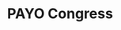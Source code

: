 ---
layout: multipage
title: PAYO Congress
description: "The future of payroll doesn’t have to be complex. Together, let’s unravel the latest trends, innovations and strategies that simplify payroll management. Through a single platform and highly experienced payroll experts, we’re driving towards a future where payroll is streamlined, efficient and impactful. The future of payroll is now. Join us in shaping it together."
nav_links:
- All Activities
- Tuesday, May 7
- Wednesday, May 8
- Thursday, May 9
- Friday, May 10
subpages:
- page: Home/All Activities
  sections:
  - block: event-jumbotron
    template: Payo Home Jumbotron
    title: Event Header
    toc_include: false
    headline: Shaping the future of payroll together
    image: https://go.alight.com/rs/777-ERD-451/images/payo-home-header.jpg
    info_container: true
    info_details:
    - label: Location
      content: Gaylord Opryland Resort & Convention Center,<br>Nashville, Tennessee
    - label: Date
      content: May 7 – 10, 2024
    - label: Where to find us
      content: Booth &num;825
  - block: multipage-intro-toc
    template: Table of Contents
    title: Table of Contents
    content: "<p class='lead'>The future of payroll doesn’t have to be complex. Together, let’s unravel the latest trends, innovations and strategies that simplify payroll management. Through a single platform and highly experienced payroll experts, we’re driving towards a future where payroll is streamlined, efficient and impactful. The future of payroll is now. Join us in shaping it together.</p>"
  - block: speed-sessions
    template: Speed Sessions
    title: Speed Sessions
    toc_include: true
    headline: Transformation speed sessions
    content: "<p class='lead col-md-8'>Join Alight for 10-minute Transformation Speed Sessions in Booth #825 with quick, actionable ideas on how to transform your payroll processes.</p>"
    date: May 7, 2024
    data_to_loop: payo-speed-sessions-may-7
    data_tile_color: blue
  - block: speed-sessions
    template: Speed Sessions 2
    date: May 8, 2024
    data_to_loop: payo-speed-sessions-may-8
    data_tile_color: teal
  - template: Image Content
    block: image-content
    background_color: white
    title: Gift Card
    toc_include: false
    image_right: false
    image: https://go.alight.com/rs/777-ERD-451/images/payo-giftcard-icon.png?version=0
    content: "<h2 class='h4'>Get ready for a chance to win a $100 Marriott Gift Card!</h2><p>Have your badge scanned when you attend one of our speed sessions and you’ll be entered to win. The winner will be announced at 9:30 am Thursday, May 9.  Stop by the booth to see if you’ve won!</p>"
- page: Tuesday, May 7
  title: Tuesday, May 7
  sections: 
  - block: plain-jumbotron
    template: plain-jumbotron
    background_color: blue
    subtitle: Join Alight for 10-minute Transformation Speed Sessions in Booth &num;825 with quick, actionable ideas on how to transform your payroll processes.
  - block: subpage-speed-sessions
    template: Speed Sessions
    title: Speed Sessions Subpage 1
    data_to_loop: payo-speed-sessions-may-7
- page: Wednesday, May 8
  title: Wednesday, May 8
  sections: 
  - block: plain-jumbotron
    template: plain-jumbotron
    background_color: teal
    subtitle: Join Alight for 10-minute Transformation Speed Sessions in Booth &num;825 with quick, actionable ideas on how to transform your payroll processes.
  - block: subpage-speed-sessions
    template: Speed Sessions
    title: Speed Sessions Subpage 2
    data_to_loop: payo-speed-sessions-may-8
---